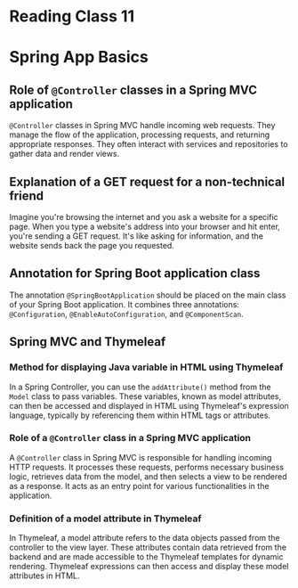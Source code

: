 # Reading Class 11

# Spring App Basics

## Role of `@Controller` classes in a Spring MVC application
`@Controller` classes in Spring MVC handle incoming web requests. They manage the flow of the application, processing requests, and returning appropriate responses. They often interact with services and repositories to gather data and render views.

## Explanation of a GET request for a non-technical friend
Imagine you're browsing the internet and you ask a website for a specific page. When you type a website's address into your browser and hit enter, you're sending a GET request. It's like asking for information, and the website sends back the page you requested.

## Annotation for Spring Boot application class
The annotation `@SpringBootApplication` should be placed on the main class of your Spring Boot application. It combines three annotations: `@Configuration`, `@EnableAutoConfiguration`, and `@ComponentScan`.

## Spring MVC and Thymeleaf

### Method for displaying Java variable in HTML using Thymeleaf
In a Spring Controller, you can use the `addAttribute()` method from the `Model` class to pass variables. These variables, known as model attributes, can then be accessed and displayed in HTML using Thymeleaf's expression language, typically by referencing them within HTML tags or attributes.

### Role of a `@Controller` class in a Spring MVC application
A `@Controller` class in Spring MVC is responsible for handling incoming HTTP requests. It processes these requests, performs necessary business logic, retrieves data from the model, and then selects a view to be rendered as a response. It acts as an entry point for various functionalities in the application.

### Definition of a model attribute in Thymeleaf
In Thymeleaf, a model attribute refers to the data objects passed from the controller to the view layer. These attributes contain data retrieved from the backend and are made accessible to the Thymeleaf templates for dynamic rendering. Thymeleaf expressions can then access and display these model attributes in HTML.

